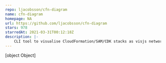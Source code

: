 ```yaml
---
repo: ljacobsson/cfn-diagram
name: cfn-diagram
homepage: NA
url: https://github.com/ljacobsson/cfn-diagram
stars: 978
starredAt: 2021-03-31T00:12:18Z
description: |-
    CLI tool to visualise CloudFormation/SAM/CDK stacks as visjs networks, draw.io or ascii-art diagrams. 
---
```


[object Object]
